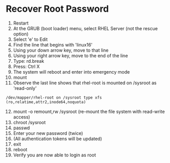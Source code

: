 # Recover Root Password

1. Restart
2. At the GRUB (boot loader) menu, select RHEL Server (not the rescue option)
3. Select 'e' to Edit
4. Find the line that begins with 'linux16'
5. Using your down arrow key, move to that line
6. Using your right arrow key, move to the end of the line
7. Type: rd.break
8. Press: Ctrl X
9. The system will reboot and enter into emergency mode
10. mount
11. Observe the last line shows that rhel-root is mounted on /sysroot as 'read-only'
```
/dev/mapper/rhel-root on /sysroot type xfs (ro,relatime,attr2,inode64,noquota)
```
12. mount -o remount,rw /sysroot (re-mount the file system with read-write access)
13. chroot /sysroot
14. passwd
15. Enter your new password (twice)
16. (All authentication tokens will be updated)
17. exit
18. reboot
19. Verify you are now able to login as root